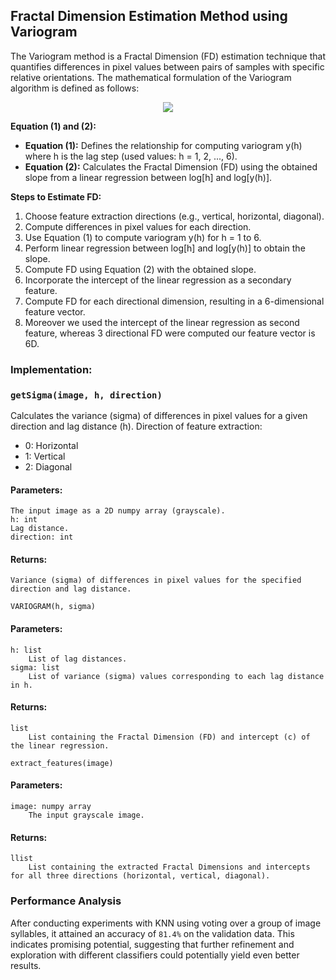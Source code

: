 ## Fractal Dimension Estimation Method using Variogram

The Variogram method is a Fractal Dimension (FD) estimation technique that quantifies differences in pixel values between pairs of samples with specific relative orientations. The mathematical formulation of the Variogram algorithm is defined as follows:
<p align="center">
  <img src="https://github.com/Omar-Said-4/Arabic_OFR/assets/87082462/ee8db218-9ce7-4625-90af-841e9df717f3">
</p>

**Equation (1) and (2):**
- **Equation (1):** Defines the relationship for computing variogram y(h) where h is the lag step (used values: h = 1, 2, ..., 6).
- **Equation (2):** Calculates the Fractal Dimension (FD) using the obtained slope from a linear regression between log[h] and log[y(h)].

**Steps to Estimate FD:**
1. Choose feature extraction directions (e.g., vertical, horizontal, diagonal).
2. Compute differences in pixel values for each direction.
3. Use Equation (1) to compute variogram y(h) for h = 1 to 6.
4. Perform linear regression between log[h] and log[y(h)] to obtain the slope.
5. Compute FD using Equation (2) with the obtained slope.
6. Incorporate the intercept of the linear regression as a secondary feature.
7. Compute FD for each directional dimension, resulting in a 6-dimensional feature vector.
8. Moreover we used the intercept of the linear regression as second feature, whereas 3 directional FD were computed our feature vector is 6D.


### Implementation:

### `getSigma(image, h, direction)`
Calculates the variance (sigma) of differences in pixel values for a given direction and lag distance (h).
Direction of feature extraction:
- 0: Horizontal
- 1: Vertical
- 2: Diagonal
#### Parameters:
```
The input image as a 2D numpy array (grayscale).
h: int
Lag distance.
direction: int
```

#### Returns:
```
Variance (sigma) of differences in pixel values for the specified direction and lag distance.
```
`VARIOGRAM(h, sigma)`
#### Parameters:
```
h: list
    List of lag distances.
sigma: list
    List of variance (sigma) values corresponding to each lag distance in h.
```

#### Returns:
```
list
    List containing the Fractal Dimension (FD) and intercept (c) of the linear regression.

```
`extract_features(image)`
#### Parameters:
```
image: numpy array
    The input grayscale image.
```

#### Returns:
```
llist
    List containing the extracted Fractal Dimensions and intercepts for all three directions (horizontal, vertical, diagonal).

```
### Performance Analysis 

After conducting experiments with KNN using voting over a group of image syllables, it attained an accuracy of `81.4%` on the validation data. This indicates promising potential, suggesting that further refinement and exploration with different classifiers could potentially yield even better results.
